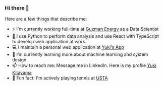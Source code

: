 ### Hi there 👋

Here are a few things that describe me:

- :zap: I'm currently working full-time at [Guzman Energy](https://www.guzmanenergy.com/) as a Data Scientist
- :briefcase: I use Python to perform data analysis and use React with TypeScript to develop web application at work.
- :computer: I maintain a personal web application at [Yuki's App](https://yukikitayama.com/)
- 🌱 I’m currently learning more about machine learning and system design.
- 📫 How to reach me: Message me in LinkedIn. Here is my profile [Yuki Kitayama](https://www.linkedin.com/in/yukikitayama/)
- :tennis: Fun fact: I'm actively playing tennis at [USTA](https://www.usta.com/en/home/play/player-search/profile.html#?uaid=2018939333&results-eventType=ALL&results-year=all#tab=rankings)

<!--
**yukikitayama/yukikitayama** is a ✨ _special_ ✨ repository because its `README.md` (this file) appears on your GitHub profile.

Here are some ideas to get you started:

- 🔭 I’m currently working on ...
- 🌱 I’m currently learning ...
- 👯 I’m looking to collaborate on ...
- 🤔 I’m looking for help with ...
- 💬 Ask me about ...
- 📫 How to reach me: ...
- 😄 Pronouns: ...
- ⚡ Fun fact: ...
-->
